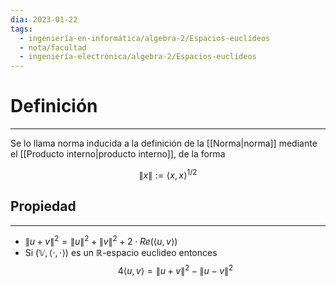 ```yaml
---
dia: 2023-01-22
tags:
  - ingeniería-en-informática/algebra-2/Espacios-euclídeos
  - nota/facultad
  - ingeniería-electrónica/algebra-2/Espacios-euclídeos
---
```

# Definición
---
Se lo llama norma inducida a la definición de la [[Norma|norma]] mediante el [[Producto interno|producto interno]], de la forma

$$ \lVert x \rVert := \langle x, x \rangle^{1/2} $$

## Propiedad
---
 * $\lVert u + v \rVert^2 = \lVert u \rVert^2 + \lVert v \rVert^2 + 2 \cdot Re(\langle u, v \rangle)$
 * Si $(\mathbb{V}, \langle \cdot , \cdot \rangle)$ es un $\mathbb{R}$-espacio euclideo entonces
	$$ 4 \langle u, v \rangle = \lVert u + v \rVert^2 - \lVert u - v \rVert^2 $$